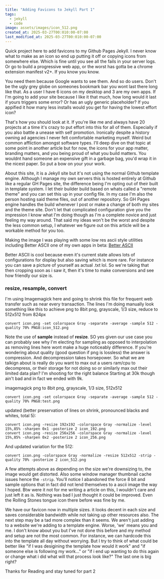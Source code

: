 ```yaml
---
title: "Adding Favicons to Jekyll Part 1"
tags:
  - jekyll
  - code
image: assets/images/icon_512.png
created_at: 2025-03-27T00:010:00-07:00
last_modified_at: 2025-03-27T00:010:00-07:00
---
```

Quick project here to add favicons to my Github Pages Jekyll. I never know what to make as an icon so end up putting it off or copying icons from somewhere else. Which is fine until you see all the fails in your server logs. Or go to build a progressive web app, or the worst has gotta be a chrome extension manifest v2+. If you know you know. 

You need them because Google wants to see them. And so do users. Don't be the ugly grey globe on someones bookmark bar you wont last there long like that. As a user I have 6 icons on my desktop and 3 are my own apps. If I'm going to add your site because I like it that much, how long would it last if yours triggers some error? Or has an ugly generic placeholder? If you appified it how many less installs would you get for having the lowest effort icon? 

That's how you should look at it. If you're like me and always have 20 projects at a time it's crazy to put effort into this for all of them. Especially if you also battle a unease with self promotion. Ironically despite a history owning ad agencies I never felt comfortable marketing myself. Weird but common affliction amongst software types. I'll deep dive on that topic at some point in another article but for now, the icons for your app matter, branding matters, and you being proud of what you build matters. You wouldnt hand someone an expensive gift in a garbage bag, you'd wrap it in the nicest paper. So put a bow on your your work. 

About this site, it is a Jekyll site but it's not using the normal Github template engine. Although I manage my own servers this is hosted entirely at Github like a regular GH Pages site, the difference being I'm opting out of their built in template system. I let their builder build based on whats called a "remote theme" and you can set this up in your config file. In my case I'm also the person hosting said theme files, out of another repository. So GH Pages engine handles the build whenever I post or make a change of both my sites and the theme site. Don't let that complicated configuration give you the impression I know what I'm doing though as I'm a complete novice and just feeling my way around. That said my ideas won't be the worst and despite the less common setup, I whatever we figure out on this article will be a workable method for you too. 

Making the image I was playing with some low res ascii style utilities including Better ASCII one of my own apps in beta: [Better ASCII](https://raykooyenga.com/apps/better-ascii/)

Better ASCII is cool because even it's current state allows lots of configurations for display but also saving which is more rare. For instance you can save a picture of yourself as actual .txt lol. So we're taking that then cropping soon as i saw it, then it's time to make conversions and see how friendly our size is. 

### resize, resample, convert

I'm using Imagemagick here and going to shrink this file for frequent web transfer such as near every transaction. The lines I'm doing manually look something like this to achieve png to 8bit png, grayscale, 1/3 size, reduce to 512x512 from 824px

```shell
convert icon.png -set colorspace Gray -separate -average -sample 512 -quality 70% PNG8:icon_512.png
```

Note the use of **sample** instead of **resize**. SO yes given our use case you can probably see why I'm electing for sampling as opposed to interpolation as removing lines here wont make a huge noticeably difference. If you're wondering about quality (good question if png is lossless) the answer is compression. And decompression takes horsepower. So what we are talkign about is really do you want to max out a users ram/cpu to decompress, or their storage for not doing so or similarly max out their limited data plan? I'm shooting for the right balance Starting at 30k though ain't bad and in fact we ended with 9k. 


imagemagick png to 8bit png, grayscale, 1/3 size, 512x512

```shell
convert icon.png -set colorspace Gray -separate -average -sample 512 -quality 70% PNG8:test.png
```

updated (better preservation of lines on shrink, pronounced blacks and whites, total 5):

```shell
convert icon.png -resize 192x192 -colorspace Gray -normalize -level 15%,85% -sharpen 0x1 -posterize 2 icon_192.png
convert icon.png -resize 256x256 -colorspace Gray -normalize -level 15%,85% -sharpen 0x2 -posterize 2 icon_256.png
```

And updated variation for the 512:

```shell
convert icon.png -colorspace Gray -normalize -resize 512x512 -strip -quality 70% -posterize 2 icon_512.png
```

A few attempts above as depending on the size we're downsizing to, the image would get distorted. Also some window manager thumbnail cache issues hence the ``-strip``. You'll notice I abandoned the force 8 bit and sample options that in fact did not lend themselves to a ascii image the way I hoped. Btw were it not for me writing a article on this, I wouldn't care and just left it as is. Nothing was bad I just thought it could be improved. Even the Rolling Stones tongue icon there before was fine by me.

We have our favicon now in multiple sizes. it looks decent in each size and saves considerable bandwidth while not taking up other resources also. The next step may be a tad more complex than it seems. We aren't just adding to a website we're adding to a template engine. Worse, 'we' means you and me. I don't know about you but I've not done this before and my method and setup are not the most common. For instance, we can hardcode this into the template all day without worrying. But I try to think of what could be better like "if I was desigining the template how would it work" and "if someone else is following my work..." or "if i end up wanting to do this again or change what i did what will that process look like?" The last one is big right?


Thanks for Reading and stay tuned for part 2
